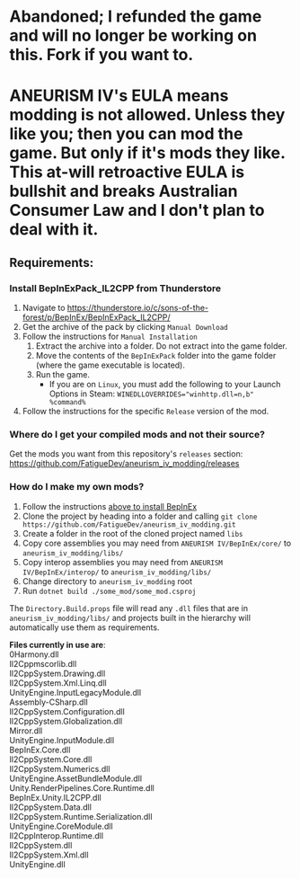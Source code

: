 # Abandoned; I refunded the game and will no longer be working on this. Fork if you want to.

# ANEURISM IV's EULA means modding is not allowed. Unless they like you; then you can mod the game. But only if it's mods they like. This at-will retroactive EULA is bullshit and breaks Australian Consumer Law and I don't plan to deal with it.

## Requirements:

### Install BepInExPack_IL2CPP from Thunderstore

1. Navigate to https://thunderstore.io/c/sons-of-the-forest/p/BepInEx/BepInExPack_IL2CPP/
2. Get the archive of the pack by clicking `Manual Download`
3. Follow the instructions for `Manual Installation`
    1. Extract the archive into a folder. Do not extract into the game folder.
    2. Move the contents of the `BepInExPack` folder into the game folder (where the game executable is located).
    3. Run the game.
        - If you are on `Linux`, you must add the following to your Launch Options in Steam: `WINEDLLOVERRIDES="winhttp.dll=n,b" %command%`
4. Follow the instructions for the specific `Release` version of the mod.

### Where do I get your compiled mods and not their source?
Get the mods you want from this repository's `releases` section: https://github.com/FatigueDev/aneurism_iv_modding/releases


### How do I make my own mods?

1. Follow the instructions [above to install BepInEx](#install-bepinexpack_il2cpp-from-thunderstore)
2. Clone the project by heading into a folder and calling `git clone https://github.com/FatigueDev/aneurism_iv_modding.git`
3. Create a folder in the root of the cloned project named `libs`
4. Copy core assemblies you may need from `ANEURISM IV/BepInEx/core/` to `aneurism_iv_modding/libs/`
5. Copy interop assemblies you may need from `ANEURISM IV/BepInEx/interop/` to `aneurism_iv_modding/libs/`
6. Change directory to `aneurism_iv_modding` root
7. Run `dotnet build ./some_mod/some_mod.csproj` 

The `Directory.Build.props` file will read any `.dll` files that are in `aneurism_iv_modding/libs/` and projects built in the hierarchy will automatically use them as requirements.

**Files currently in use are**:</br>
0Harmony.dll</br>
Il2Cppmscorlib.dll</br>
Il2CppSystem.Drawing.dll</br>
Il2CppSystem.Xml.Linq.dll</br>
UnityEngine.InputLegacyModule.dll</br>
Assembly-CSharp.dll</br>
Il2CppSystem.Configuration.dll</br>
Il2CppSystem.Globalization.dll</br>
Mirror.dll</br>
UnityEngine.InputModule.dll</br>
BepInEx.Core.dll</br>
Il2CppSystem.Core.dll</br>
Il2CppSystem.Numerics.dll</br>
UnityEngine.AssetBundleModule.dll</br>
Unity.RenderPipelines.Core.Runtime.dll</br>
BepInEx.Unity.IL2CPP.dll</br>
Il2CppSystem.Data.dll</br>
Il2CppSystem.Runtime.Serialization.dll</br>
UnityEngine.CoreModule.dll</br>
Il2CppInterop.Runtime.dll</br>
Il2CppSystem.dll</br>
Il2CppSystem.Xml.dll</br>
UnityEngine.dll</br>


